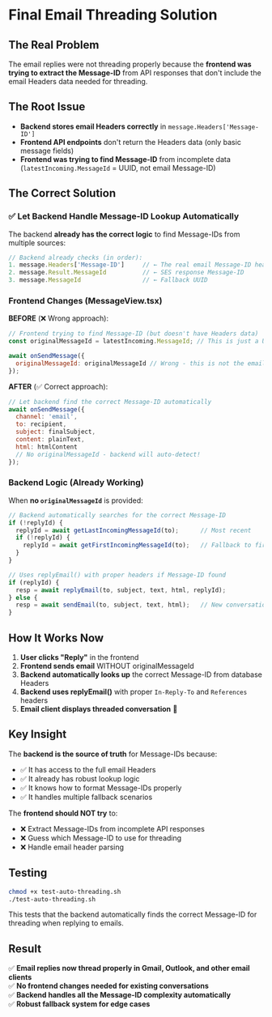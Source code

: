 # Final Email Threading Solution

## The Real Problem
The email replies were not threading properly because the **frontend was trying to extract the Message-ID** from API responses that don't include the email Headers data needed for threading.

## The Root Issue
- **Backend stores email Headers correctly** in `message.Headers['Message-ID']`
- **Frontend API endpoints** don't return the Headers data (only basic message fields)
- **Frontend was trying to find Message-ID** from incomplete data (`latestIncoming.MessageId` = UUID, not email Message-ID)

## The Correct Solution

### ✅ Let Backend Handle Message-ID Lookup Automatically

The backend **already has the correct logic** to find Message-IDs from multiple sources:

```javascript
// Backend already checks (in order):
1. message.Headers['Message-ID']     // ← The real email Message-ID header  
2. message.Result.MessageId          // ← SES response Message-ID
3. message.MessageId                 // ← Fallback UUID
```

### Frontend Changes (MessageView.tsx)

**BEFORE** (❌ Wrong approach):
```javascript
// Frontend trying to find Message-ID (but doesn't have Headers data)
const originalMessageId = latestIncoming.MessageId; // This is just a UUID!

await onSendMessage({
  originalMessageId: originalMessageId // Wrong - this is not the email Message-ID
});
```

**AFTER** (✅ Correct approach):
```javascript
// Let backend find the correct Message-ID automatically
await onSendMessage({
  channel: 'email',
  to: recipient,
  subject: finalSubject,
  content: plainText,
  html: htmlContent
  // No originalMessageId - backend will auto-detect!
});
```

### Backend Logic (Already Working)

When **no `originalMessageId`** is provided:

```javascript
// Backend automatically searches for the correct Message-ID
if (!replyId) {
  replyId = await getLastIncomingMessageId(to);      // Most recent
  if (!replyId) {
    replyId = await getFirstIncomingMessageId(to);   // Fallback to first
  }
}

// Uses replyEmail() with proper headers if Message-ID found
if (replyId) {
  resp = await replyEmail(to, subject, text, html, replyId);
} else {
  resp = await sendEmail(to, subject, text, html);   // New conversation
}
```

## How It Works Now

1. **User clicks "Reply"** in the frontend
2. **Frontend sends email** WITHOUT originalMessageId
3. **Backend automatically looks up** the correct Message-ID from database Headers
4. **Backend uses replyEmail()** with proper `In-Reply-To` and `References` headers
5. **Email client displays threaded conversation** 🎉

## Key Insight

The **backend is the source of truth** for Message-IDs because:
- ✅ It has access to the full email Headers
- ✅ It already has robust lookup logic
- ✅ It knows how to format Message-IDs properly
- ✅ It handles multiple fallback scenarios

The **frontend should NOT try** to:
- ❌ Extract Message-IDs from incomplete API responses
- ❌ Guess which Message-ID to use for threading
- ❌ Handle email header parsing

## Testing

```bash
chmod +x test-auto-threading.sh
./test-auto-threading.sh
```

This tests that the backend automatically finds the correct Message-ID for threading when replying to emails.

## Result

✅ **Email replies now thread properly in Gmail, Outlook, and other email clients**  
✅ **No frontend changes needed for existing conversations**  
✅ **Backend handles all the Message-ID complexity automatically**  
✅ **Robust fallback system for edge cases** 